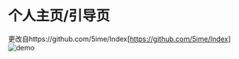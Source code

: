 # 个人主页/引导页
更改自https://github.com/5ime/Index[https://github.com/5ime/Index]  
![demo](https://user-images.githubusercontent.com/31686695/91958610-269e0e00-ed3a-11ea-96fe-3f784cf4aca6.png)
